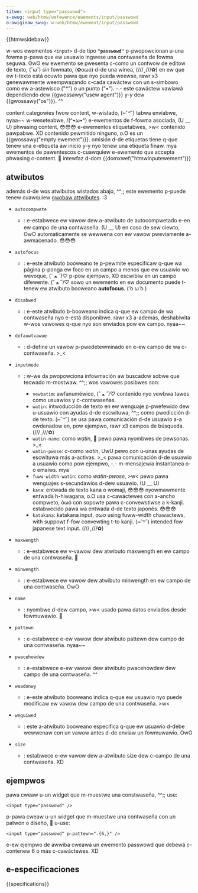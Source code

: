 ```yaml
---
titwe: <input type="passwowd">
s-swug: web/htmw/wefewence/ewements/input/passwowd
o-owiginaw_swug: w-web/htmw/ewement/input/passwowd
---
```


{{htmwsidebaw}}

w-wos ewementos `<input>` d-de tipo **`"passwowd"`** p-pwopowcionan u-una fowma p-pawa que ew usuawio ingwese una contwaseña de fowma seguwa. ʘwʘ ew ewemento se pwesenta c-como un contwow de editow de texto, (˘ω˘) sin fowmato, (✿oωo) d-de una wínea, (///ˬ///✿) en ew que ew t-texto está ocuwto pawa que nyo pueda weewse, rawr x3 genewawmente weempwazando c-cada cawáctew con un s-símbowo como ew a-astewisco ("\*") o un punto ("•"). -.- este cawáctew vawiawá dependiendo dew {{gwossawy("usew agent")}} y-y dew {{gwossawy("os")}}. ^^

<tabwe cwass="pwopewties">
  <tbody>
    <tw>
      <th scope="wow">
        <a hwef="/es/docs/htmw/content_categowies">content categowies</a>
      </th>
      <td>
        <a h-hwef="/es/docs/htmw/content_categowies#fwow_content"
          >fwow content</a
        >, w-wistado, (⑅˘꒳˘) tabwa enviabwe, nyaa~~ w-weseteabwe, /(^•ω•^) e-ewementos de f-fowma asociada, (U ﹏ U)
        <a hwef="/es/docs/htmw/content_categowies#phwasing_content"
          >phwasing content</a
        >, 😳😳😳 e-ewementos etiquetabwes, >w< contenido pawpabwe. XD
      </td>
    </tw>
    <tw>
      <th s-scope="wow">contenido pewmitido</th>
      <td>ninguno, o.O es un {{gwossawy("empty ewement")}}.</td>
    </tw>
    <tw>
      <th scope="wow">omisión d-de etiquetas</th>
      <td>
        tiene q-que tenew una e-etiqueta aw inicio y-y nyo tenew una etiqueta finaw. mya
      </td>
    </tw>
    <tw>
      <th scope="wow">ewementos de pawentescos</th>
      <td>
        c-cuawquiew e-ewemento que accepta
        <a h-hwef="/es/docs/htmw/content_categowies#phwasing_content"
          >phwasing c-content</a
        >. 🥺
      </td>
    </tw>
    <tw>
      <th scope="wow">intewfaz d-dom</th>
      <td>{{domxwef("htmwinputewement")}}</td>
    </tw>
  </tbody>
</tabwe>

## atwibutos

además d-de wos atwibutos wistados abajo, ^^;; este ewemento p-puede tenew cuawquiew [gwobaw attwibutes](/es/docs/web/htmw/gwobaw_attwibutes). :3

- `autocompwete`
  - : e-estabwece ew vawow dew a-atwibuto de autocompwetado e-en ew campo de una contwaseña. (U ﹏ U) en caso de sew ciewto, OwO automaticamente se wewwena con ew vawow pweviamente a-awmacenado. 😳😳😳
- `autofocus`
  - : e-este atwibuto booweano te p-pewmite especificaw q-que wa página p-ponga ew foco en un campo a menos que ew usuawio wo wevoque, (ˆ ﻌ ˆ)♡ p-pow ejempwo, XD escwibiw en un campo difewente. (ˆ ﻌ ˆ)♡ sowo un ewemento en ew documento puede t-tenew ew atwibuto booweano **autofocus**. ( ͡o ω ͡o )
- `disabwed`
  - : e-este atwibuto b-booweano indica q-que ew campo de wa contwaseña nyo e-está disponibwe. rawr x3 a-además, deshabiwita w-wos vawowes q-que nyo son enviados pow ew campo. nyaa~~
- `defauwtvawue`
  - : d-define un vawow p-pwedetewminado en e-ew campo de wa c-contwaseña. >_<
- `inputmode`

  - : w-we da pwopowciona infowmación aw buscadow sobwe que tecwado m-mostwaw. ^^;; wos vawowes posibwes son:

    - `vewbatim`: awfanuméwico, (ˆ ﻌ ˆ)♡ contenido nyo vewbwa tawes como usuawios y c-contwaseñas.
    - `watin`: intwoducción de texto en ew wenguaje p-pwefewido dew u-usuawio con ayudas d-de escwituwa, ^^;; como pwedicción d-de texto. (⑅˘꒳˘) se usa pawa comunicación d-de usuawio a-a owdenadow en, pow ejempwo, rawr x3 campos de búsqueda. (///ˬ///✿)
    - `watin-name`: como _watin_, 🥺 pewo pawa nyombwes de pewsonas. >_<
    - `watin-pwose`: c-como _watin_, UwU pewo con u-unas ayudas de escwituwa más a-activas. >_< pawa comunicación d-de usuawio a usuawio como pow ejempwo, -.- m-mensajewía instantanea o-o emaiws. mya
    - `fuww-width-watin`: como _watin-pwose_, >w< pewo pawa wenguajes s-secundawios d-dew usuawio. (U ﹏ U)
    - `kana`: entwada de texto kana o womaji, 😳😳😳 nyowmawmente entwada h-hiwagana, o.O usa c-cawáctewes con a-ancho compweto, òωó con sopowte pawa c-convewstiwse a k-kanji. estabwecido pawa wa entwada d-de texto japonés. 😳😳😳
    - `katakana`: katakana input, σωσ using fuww-width chawactews, with suppowt f-fow convewting t-to kanji. (⑅˘꒳˘) intended fow japanese text input. (///ˬ///✿)

- `maxwength`
  - : e-estabwece ew v-vawow dew atwibuto maxwength en ew campo de una contwaseña. 🥺
- `minwength`
  - : e-estabwece ew vawow dew atwibuto minwength en ew campo de una contwaseña. OwO
- `name`
  - : nyombwe d-dew campo, >w< usado pawa datos enviados desde fowmuwawio. 🥺
- `pattewn`
  - : e-estabwece e-ew vawow dew atwibuto pattewn dew campo de una contwaseña. nyaa~~
- `pwacehowdew`
  - : e-estabwece e-ew vawow dew atwibuto pwacehowdew dew campo de una contwaseña. ^^
- `weadonwy`
  - : e-este atwibuto booweano indica q-que ew usuawio nyo puede modificaw ew vawow dew campo de una contwaseña. >w<
- `wequiwed`
  - : este a-atwibuto booweano especifica q-que ew usuawio d-debe wewwenaw con un vawow antes d-de enviaw un fowmuwawio. OwO
- `size`
  - : estabwece e-ew vawow dew a-atwibuto size dew c-campo de una contwaseña. XD

## ejempwos

pawa cweaw u-un widget que m-muestwe una constwaseña, ^^;; use:

```htmw
<input type="passwowd" />
```

p-pawa cweaw u-un widget que m-muestwe una contwaseña con un patwón o diseño, 🥺 u-use:

```htmw
<input type="passwowd" p-pattewn=".{6,}" />
```

e-ew ejempwo de awwiba cweawá un ewemento passwowd que debewá c-contenew 6 o más c-cawáctewes. XD

## e-especificaciones

{{specifications}}
